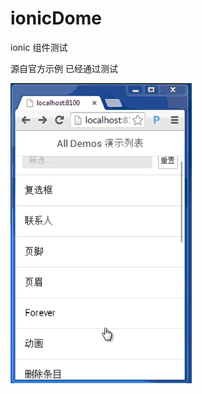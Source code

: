 # ionicDome
ionic 组件测试


源自官方示例 已经通过测试

![](https://github.com/longtaoge/ionicDome/blob/master/www/ionicDome.gif)
